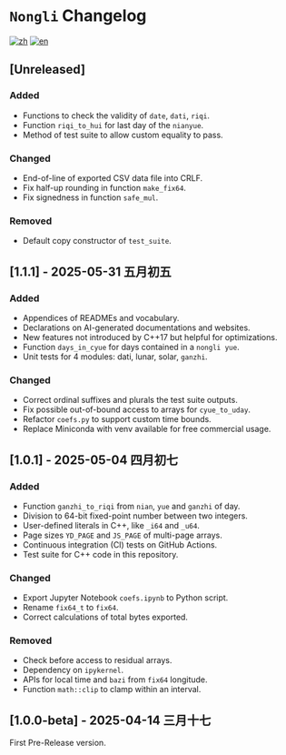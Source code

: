 # `Nongli` Changelog

[![zh](https://img.shields.io/badge/lang-zh-red.svg)](CHANGELOG-zh.md)
[![en](https://img.shields.io/badge/lang-en-blue.svg)](CHANGELOG-en.md)


## [Unreleased]

### Added

* Functions to check the validity of `date`, `dati`, `riqi`.
* Function `riqi_to_hui` for last day of the `nianyue`.
* Method of test suite to allow custom equality to pass.

### Changed

* End-of-line of exported CSV data file into CRLF.
* Fix half-up rounding in function `make_fix64`.
* Fix signedness in function `safe_mul`.

### Removed

* Default copy constructor of `test_suite`.


## [1.1.1] - 2025-05-31 五月初五

### Added

* Appendices of READMEs and vocabulary.
* Declarations on AI-generated documentations and websites.
* New features not introduced by C++17 but helpful for optimizations.
* Function `days_in_cyue` for days contained in a `nongli yue`.
* Unit tests for 4 modules: dati, lunar, solar, `ganzhi`.

### Changed

* Correct ordinal suffixes and plurals the test suite outputs.
* Fix possible out-of-bound access to arrays for `cyue_to_uday`.
* Refactor `coefs.py` to support custom time bounds.
* Replace Miniconda with venv available for free commercial usage.


## [1.0.1] - 2025-05-04 四月初七

### Added

* Function `ganzhi_to_riqi` from `nian`, `yue` and `ganzhi` of day.
* Division to 64-bit fixed-point number between two integers.
* User-defined literals in C++, like `_i64` and `_u64`.
* Page sizes `YD_PAGE` and `JS_PAGE` of multi-page arrays.
* Continuous integration (CI) tests on GitHub Actions.
* Test suite for C++ code in this repository.

### Changed

* Export Jupyter Notebook `coefs.ipynb` to Python script.
* Rename `fix64_t` to `fix64`.
* Correct calculations of total bytes exported.

### Removed

* Check before access to residual arrays.
* Dependency on `ipykernel`.
* APIs for local time and `bazi` from `fix64` longitude.
* Function `math::clip` to clamp within an interval.


## [1.0.0-beta] - 2025-04-14 三月十七

First Pre-Release version.
